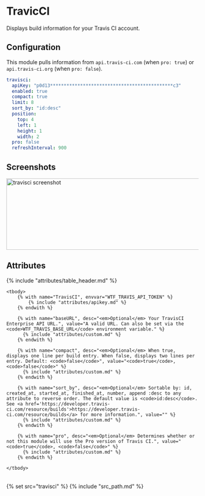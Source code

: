 # TravicCI

Displays build information for your Travis CI account.

## Configuration

This module pulls information from <code>api.travis-ci.com</code> (when <code>pro: true</code>) or <code>api.travis-ci.org</code> (when <code>pro: false</code>).

```yaml
travisci:
  apiKey: "p0d13*********************************************c3"
  enabled: true
  compact: true
  limit: 8
  sort_by: "id:desc"
  position:
    top: 4
    left: 1
    height: 1
    width: 2
  pro: false
  refreshInterval: 900
```

## Screenshots

<img class="screenshot" src="/assets/modules/travisci.png" width="640" height="187" alt="travisci screenshot" />

## Attributes

<table>
  {% include "attributes/table_header.md" %}

    <tbody>
        {% with name="TravisCI", envvar="WTF_TRAVIS_API_TOKEN" %}
            {% include "attributes/apikey.md" %}
        {% endwith %}

        {% with name="baseURL", desc="<em>Optional</em> Your TravisCI Enterprise API URL.", value="A valid URL. Can also be set via the <code>WTF_TRAVIS_BASE_URL</code> environment variable." %}
          {% include "attributes/custom.md" %}
        {% endwith %}

        {% with name="compact", desc="<em>Optional</em> When true, displays one line per build entry. When false, displays two lines per entry. Default: <code>false</code>", value="<code>true</code>, <code>false</code>" %}
          {% include "attributes/custom.md" %}
        {% endwith %}

        {% with name="sort_by", desc="<em>Optional</em> Sortable by: id, created_at, started_at, finished_at, number, append :desc to any attribute to reverse order. The default value is <code>id:desc</code>. See <a href='https://developer.travis-ci.com/resource/builds'>https://developer.travis-ci.com/resource/builds</a> for more information.", value="" %}
          {% include "attributes/custom.md" %}
        {% endwith %}

        {% with name="pro", desc="<em>Optional</em> Determines whether or not this module will use the Pro version of Travis CI.", value="<code>true</code>, <code>false</code>" %}
          {% include "attributes/custom.md" %}
        {% endwith %}

    </tbody>
</table>

{% set src="travisci" %}
{% include "src_path.md" %}